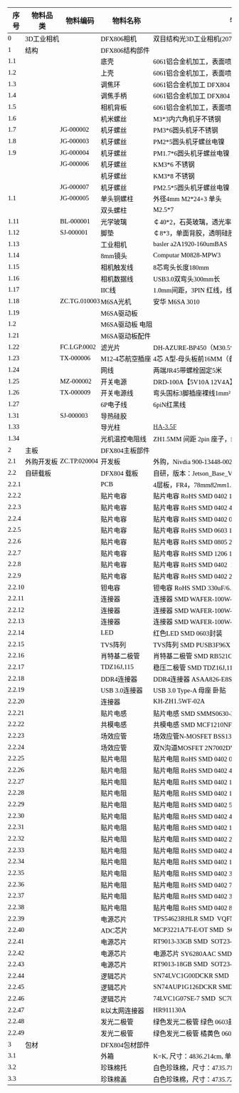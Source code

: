 <html xmlns:v="urn:schemas-microsoft-com:vml" xmlns:o="urn:schemas-microsoft-com:office:office" xmlns:x="urn:schemas-microsoft-com:office:excel" xmlns="http://www.w3.org/TR/REC-html40">
<head>

<meta name=Generator content="Microsoft Excel">
<!--[if !mso]>
<style>
v\:* {behavior:url(#default#VML);}
o\:* {behavior:url(#default#VML);}
x\:* {behavior:url(#default#VML);}
.shape {behavior:url(#default#VML);}
</style>
<![endif]-->
<style>
<!--.font0
	{color:#000000;
	font-size:11.0pt;
	font-family:宋体;
	font-weight:400;
	font-style:normal;
	text-decoration:none;}
br
	{mso-data-placement:same-cell;}
td
	{padding-top:1px;
	padding-left:1px;
	padding-right:1px;
	mso-ignore:padding;
	color:#000000;
	font-size:11.0pt;
	font-weight:400;
	font-style:normal;
	text-decoration:none;
	font-family:宋体;
	mso-generic-font-family:auto;
	mso-font-charset:134;
	mso-number-format:General;
	border:none;
	mso-background-source:auto;
	mso-pattern:auto;
	text-align:general;
	vertical-align:middle;
	white-space:nowrap;
	mso-rotate:0;
	mso-protection:locked visible;}
-->
</style>
</head>
<body>
<!--StartFragment-->


序号 | 物料品类 | 物料编码 | 物料名称 | 物料规格 | 单位 | 用量
-- | -- | -- | -- | -- | -- | --
0 | 3D工业相机 |   | DFX806相机 | 双目结构光3D工业相机(207mm*127.5mm*50.5mm) | 台 | 1
1 | 结构 |   | DFX806结构部件 |   | pcs | 1
1.1 |   |   | 底壳 | 6061铝合金机加工，表面喷细砂氧化黑色 DFX804 | pcs | 1
1.2 |   |   | 上壳 | 6061铝合金机加工，表面喷细砂氧化黑色 DFX804 | pcs | 1
1.3 |   |   | 调焦环 | 6061铝合金机加工 DFX804 | pcs | 1
1.4 |   |   | 调焦手柄 | 6061铝合金机加工 DFX804 | pcs | 1
1.5 |   |   | 相机背板 | 6061铝合金机加工，表面喷细砂氧化黑色 DFX804 | pcs | 1
1.6 |   |   | 机米螺丝 | M3*3内六角机牙不锈钢 | pcs | 1
1.7 |   | JG-000002 | 机牙螺丝 | PM3*6圆头机牙不锈钢 | pcs | 8
1.8 |   | JG-000003 | 机牙螺丝 | PM2*5圆头机牙螺丝电镍 | pcs | 4
1.9 |   | JG-000004 | 机牙螺丝 | PM1.7*6圆头机牙螺丝电镍 | pcs | 3
  |   | JG-000006 | 机牙螺丝 | KM3*6 不锈钢 | pcs | 3
  |   |   | 机牙螺丝 | KM3*8 不锈钢 | pcs | 5
  |   | JG-000007 | 机牙螺丝 | PM2.5*5圆头机牙螺丝电镍 | pcs | 4
1.1 |   | JG-000005 | 单头铜螺柱 | 外径4mm M2*24+3 单头 | pcs | 2
  |   |   | 双头螺柱 | M2.5*7 | pcs | 2
1.11 |   | BL-000001 | 光学玻璃 | ￠40*2，石英玻璃，透光率95% DFX802 | pcs | 2
1.12 |   | SJ-000001 | 脚垫 | ￠8*3，单面背胶，透明硅胶 | pcs | 4
1.13 |   |   | 工业相机 | basler a2A1920-160umBAS | pcs | 1
1.14 |   |   | 8mm镜头 | Computar M0828-MPW3 | pcs | 1
1.15 |   |   | 相机触发线 | 8芯弯头长度180mm | pcs | 1
1.16 |   |   | 相机数据线 | USB3.0双弯头300mm长 | pcs | 1
1.17 |   |   | IIC线 | 1.0mm间距，3PIN 红线，线长：15cm | pcs | 1
1.18 |   | ZC.TG.010003 | M6SA光机 | 安华 M6SA 3010 | pcs | 1
1.19 |   |   | M6SA驱动板 |   | pcs | 1
1.2 |   |   | M6SA驱动板 电阻 |   | pcs | 1
1.21 |   |   | M6SA驱动板配件 |   | pcs | 1
1.22 |   | FC.LGP.0002 | 滤光片 | DH-AZURE-BP450（M30.5*0.5) | pcs | 1
1.23 |   | TX-000006 | M12-4芯航空插座 | 4芯 A型-母头板前16MM（备注：双切边 | pcs | 1
1.24 |   |   | 网线 | 两端JR45带螺栓固定5米 | pcs | 1
1.25 |   | MZ-000002 | 开关电源 | DRD-100A【5V10A 12V4A】  明纬 | pcs | 1
1.26 |   | TX-000009 | 开关电源线 | 弯头国标3脚插座裸线1mm² 剥线5mm浸锡 3m长 | pcs | 1
1.27 |   |   | 6P电子线 | 6piN红黑线 | pcs | 2
1.31 |   | SJ-000003 | 导热硅胶 |   | pcs | 1
1.33 |   |   | 导光柱 | [HA-3.5F](https://item.taobao.com/item.htm?spm=a1z09.2.0.0.140c2e8dJj3KZJ&id=558593940940&_u=v20ebvesot2d99)  | pcs | 2
1.34 |   |   | 光机温控电阻线 | ZH1.5MM 间距 2pin 座子，线长10cm | pcs | 1
2 | 主板 |   | DFX804主板部件 |   | pcs | 1
2.1 | 外购开发板 | ZC.TP.020004 | 开发板 | 外购，Nivdia 900-13448-0020-000 [Jetson nano module](https://developer.nvidia.com/embedded/jetson-nano) | pcs | 1
2.2 | 自研载板 |   | DFX804 载板 | 自研，版本：Jetson_Base_V1.5 | pcs | 1
2.2.1 |   |   | PCB | 4层板，FR4，78mm*82mm*1.6mm, 喷锡，版本：Jetson_Base_V1.5 | pcs | 1
2.2.2 |   |   | 贴片电容 | 贴片电容 RoHS SMD 0402 10nF/50V±10% | pcs | 2
2.2.3 |   |   | 贴片电容 | 贴片电容 RoHS SMD 0402 47pF/50V±10% | pcs | 1
2.2.4 |   |   | 贴片电容 | 贴片电容 RoHS SMD 0402 0.1uF 104P/25V±10% X7R | pcs | 10
2.2.5 |   |   | 贴片电容 | 贴片电容 RoHS SMD 0603 10uF(106) ±10% 10V  X7R/X5R | pcs | 5
2.2.6 |   |   | 贴片电容 | 贴片电容 RoHS SMD 0805 226P/25V ±20% X7R/X5R | pcs | 4
2.2.7 |   |   | 贴片电容 | 贴片电容 RoHS SMD 1206 100uF/6.3V±20% X7R/X5R | pcs | 2
2.2.8 |   |   | 贴片电容 | 贴片电容 RoHS SMD 0402  1uF 105P/10V±10% X7R | pcs | 2
2.2.9 |   |   | 贴片电容 | 贴片电容 RoHS SMD 0402 22nF/50V±10% | pcs | 1
2.2.10 |   |   | 钽电容 | 钽电容 RoHS SMD 330uF/6.3V ±20% CAP_B_3528 | pcs | 2
2.2.11 |   |   | 连接器 | 连接器 SMD WAFER-100W-3P 间距1.0mm | pcs | 2
2.2.12 |   |   | 连接器 | 连接器 SMD WAFER-100W-6P 间距1.0mm | pcs | 1
2.2.13 |   |   | 连接器 | 连接器 SMD WAFER-100W-4P 间距1.0mm | pcs | 1
2.2.14 |   |   | LED | 红色LED SMD 0603封装 | pcs | 1
2.2.15 |   |   | TVS阵列 | TVS阵列 SMD PUSB3F96X DFN2510A-10 | pcs | 2
2.2.16 |   |   | 肖特基二极管 | 肖特基二极管 SMD RB521CS-30  SOD-923 | pcs | 1
2.2.17 |   |   | TDZ16J,115 | 稳压二极管 SMD TDZ16J,115 SOD-323F 稳压值=16V | pcs | 1
2.2.18 |   |   | DDR4连接器 | DDR4连接器 ASAA826-E8SB0-7H 260P 0.5mm间距 | pcs | 1
2.2.19 |   |   | USB 3.0连接器 | USB 3.0 Type-A 母座 卧贴 | pcs | 1
2.2.20 |   |   | 连接器 | KH-ZH1.5WF-02A | pcs | 1
2.2.21 |   |   | 贴片电感 | 贴片电感 SMD SMMS0630-3R3M 3.3uH 6mm*6mm*3mm 2PIN | pcs | 1
2.2.22 |   |   | 共模电感 | 共模电感 SMD MCF1210NF2-900T01 | pcs | 1
2.2.23 |   |   | 场效应管 | 场效应管N-MOSFET BSS138 SMD  SOT23 3PIN | pcs | 4
2.2.24 |   |   | 场效应管 | 双N沟道MOSFET 2N7002DW SMD  SOT-363 | pcs | 1
2.2.25 |   |   | 贴片电阻 | 贴片电阻 RoHS SMD 0402 0Ω±5% | pcs | 3
2.2.26 |   |   | 贴片电阻 | 贴片电阻 RoHS SMD 0402 4.7KΩ±5% | pcs | 4
2.2.27 |   |   | 贴片电阻 | 贴片电阻 RoHS SMD 0402 1KΩ±5% | pcs | 5
2.2.28 |   |   | 贴片电阻 | 贴片电阻 RoHS SMD 0402 10KΩ±1% | pcs | 8
2.2.29 |   |   | 贴片电阻 | 贴片电阻 RoHS SMD 0402 560Ω±5% | pcs | 3
2.2.30 |   |   | 贴片电阻 | 贴片电阻 RoHS SMD 0402 47KΩ±5% | pcs | 6
2.2.31 |   |   | 贴片电阻 | 贴片电阻 RoHS SMD 0402 1.8KΩ±5% | pcs | 1
2.2.32 |   |   | 贴片电阻 | 贴片电阻 RoHS SMD 0402 2.7MΩ±5% | pcs | 1
2.2.33 |   |   | 贴片电阻 | 贴片电阻 RoHS SMD 0402 470KΩ±5% | pcs | 2
2.2.34 |   |   | 贴片电阻 | 贴片电阻 RoHS SMD 0402 100KΩ±5% | pcs | 1
2.2.35 |   |   | 贴片电阻 | 贴片电阻 RoHS SMD 0402 3.74KΩ±5% | pcs | 1
2.2.36 |   |   | 贴片电阻 | 贴片电阻 RoHS SMD 0402 75KΩ±1% | pcs | 1
2.2.37 |   |   | 贴片电阻 | 贴片电阻 RoHS SMD 0402 35.7KΩ±1% | pcs | 1
2.2.38 |   |   | 贴片电阻 | 贴片电阻 RoHS SMD 0402 8.06KΩ±1% | pcs | 1
2.2.39 |   |   | 电源芯片 | TPS54623RHLR SMD  VQFN-14 | pcs | 1
2.2.40 |   |   | ADC芯片 | MCP3221A7T-E/OT SMD  SOT23-5 | pcs | 1
2.2.41 |   |   | 电源芯片 | RT9013-33GB SMD  SOT23-5 | pcs | 1
2.2.42 |   |   | 电源芯片 | 电源芯片 SY6280AAC SMD SOT23-5 | pcs | 1
2.2.43 |   |   | 电源芯片 | RT9013-18GB SMD  SOT23-5 | pcs | 1
2.2.44 |   |   | 逻辑芯片 | SN74LVC1G00DCKR SMD  SC70-5 | pcs | 2
2.2.45 |   |   | 逻辑芯片 | SN74AUP1G126DCKR SMD  SC70-5 | pcs | 1
2.2.46 |   |   | 逻辑芯片 | 74LVC1G07SE-7 SMD  SC70-5 | pcs | 1
2.2.47 |   |   | R以太网连接器 | HR911130A | pcs | 1
2.2.48 |   |   | 发光二极管 | 绿色发光二极管 绿色 0603封装 | pcs | 1
2.2.49 |   |   | 发光二极管 | 绿色发光二极管 橘黄色 0603封装 | pcs | 1
3 | 包材 |   | DFX804包材部件 |   | pcs | 1
3.1 |   |   | 外箱 | K=K, 尺寸：48*36.2*14cm, 单黑四面印刷，带Dexforce logo | pcs | 1
3.2 |   |   | 珍珠棉托 | 白色珍珠棉，尺寸：47*35.7*10cm， 内深7.5cm，底厚2.5cm | pcs | 1
3.3 |   |   | 珍珠棉盖 | 白色珍珠棉，尺寸：47*35.7*2.5cm | pcs | 1


<!--EndFragment-->
</body>

</html>



